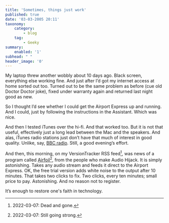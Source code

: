```yaml
---
title: 'Sometimes, things just work'
published: true
date: '03-03-2005 20:11'
taxonomy:
    category:
        - blog
    tag:
        - Geeky
summary:
    enabled: '1'
subhead: " "
header_image: '0'
---
```


My laptop threw another wobbly about 10 days ago. Black screen, everything else working fine. And just after I’d got my internet access at home sorted out too. Turned out to be the same problem as before (cue old Doctor Doctor joke), fixed under warranty again and returned last night good as new.

So I thought I’d see whether I could get the Airport Express up and running. And I could, just by following the instructions in the Assistant. Which was nice.

And then I tested iTunes over the hi-fi. And that worked too. But it is not that useful, effectively just a long lead between the Mac and the speakers. And alas, iTunes radio stations just don’t have that much of interest in good quality. Unlike, say, [BBC radio](https://www.bbc.co.uk/programmes/b006tnwy). Still, a good evening’s effort.

And then, this morning, on my VersionTracker RSS feed[^1], was news of a program called [Airfoil](https://www.rogueamoeba.com/airfoil/)[^2], from the people who make Audio Hijack. It is simply astonishing. Takes any audio stream and feeds it direct to the Airport Express. OK, the free trial version adds white noise to the output after 10 minutes. That takes two clicks to fix. Two clicks, every ten minutes; small price to pay. Astonishing. And no reason not to register.

It’s enough to restore one's faith in technology.

[^1]: 2022-03-07: Dead and gone.

[^2]: 2022-03-07: Still going strong.
